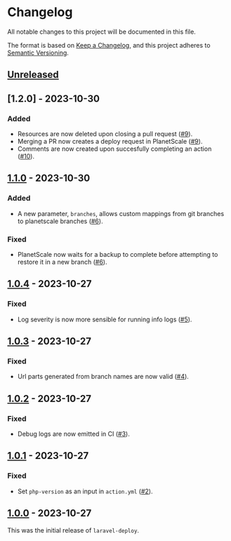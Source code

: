 # Changelog

All notable changes to this project will be documented in this file.

The format is based on [Keep a Changelog](https://keepachangelog.com/en/1.1.0/),
and this project adheres to [Semantic Versioning](https://semver.org/spec/v2.0.0.html).

## [Unreleased]

## [1.2.0] - 2023-10-30

### Added
- Resources are now deleted upon closing a pull request ([#9](https://github.com/TzviPM/laravel-deploy/pull/9)).
- Merging a PR now creates a deploy request in PlanetScale ([#9](https://github.com/TzviPM/laravel-deploy/pull/9)).
- Comments are now created upon succesfully completing an action ([#10](https://github.com/TzviPM/laravel-deploy/pull/10)).

## [1.1.0] - 2023-10-30

### Added
- A new parameter, `branches`, allows custom mappings from git branches to planetscale branches ([#6](https://github.com/TzviPM/laravel-deploy/pull/6)).

### Fixed
- PlanetScale now waits for a backup to complete before attempting to restore it in a new branch ([#6](https://github.com/TzviPM/laravel-deploy/pull/6)).

## [1.0.4] - 2023-10-27

### Fixed
- Log severity is now more sensible for running info logs ([#5](https://github.com/TzviPM/laravel-deploy/pull/5)).

## [1.0.3] - 2023-10-27

### Fixed
- Url parts generated from branch names are now valid ([#4](https://github.com/TzviPM/laravel-deploy/pull/4)).

## [1.0.2] - 2023-10-27

### Fixed
- Debug logs are now emitted in CI ([#3](https://github.com/TzviPM/laravel-deploy/pull/3)).

## [1.0.1] - 2023-10-27

### Fixed
- Set `php-version` as an input in `action.yml` ([#2](https://github.com/TzviPM/laravel-deploy/pull/2)).

## [1.0.0] - 2023-10-27

This was the initial release of `laravel-deploy`.

[unreleased]: https://github.com/TzviPM/laravel-deploy/compare/v1.2.0...HEAD
[1.1.0]: https://github.com/TzviPM/laravel-deploy/compare/v1.1.0...v1.2.0
[1.1.0]: https://github.com/TzviPM/laravel-deploy/compare/v1.0.4...v1.1.0
[1.0.4]: https://github.com/TzviPM/laravel-deploy/compare/v1.0.3...v1.0.4
[1.0.3]: https://github.com/TzviPM/laravel-deploy/compare/v1.0.2...v1.0.3
[1.0.2]: https://github.com/TzviPM/laravel-deploy/compare/v1.0.1...v1.0.2
[1.0.1]: https://github.com/TzviPM/laravel-deploy/compare/v1.0.0...v1.0.1
[1.0.0]: https://github.com/TzviPM/laravel-deploy/releases/tag/v1.0.0